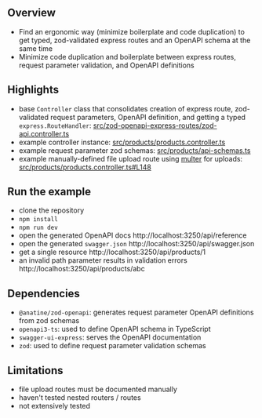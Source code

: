 ## Overview

- Find an ergonomic way (minimize boilerplate and code duplication) to get typed, zod-validated express routes and an OpenAPI
  schema at the same time
- Minimize code duplication and boilerplate between express routes, request parameter validation, and OpenAPI definitions

## Highlights

- base `Controller` class that consolidates creation of express route, zod-validated request parameters, OpenAPI definition, and getting a typed `express.RouteHandler`: [src/zod-openapi-express-routes/zod-api.controller.ts](src/zod-openapi-express-routes/zod-api.controller.ts)
- example controller instance: [src/products/products.controller.ts](src/products/products.controller.ts)
- example request parameter zod schemas: [src/products/api-schemas.ts](src/products/api-schemas.ts)
- example manually-defined file upload route using [multer](https://github.com/expressjs/multer) for uploads: [src/products/products.controller.ts#L148](src/products/products.controller.ts#L148)

## Run the example

- clone the repository
- `npm install`
- `npm run dev`
- open the generated OpenAPI docs http://localhost:3250/api/reference
- open the generated `swagger.json` http://localhost:3250/api/swagger.json
- get a single resource http://localhost:3250/api/products/1
- an invalid path parameter results in validation errors http://localhost:3250/api/products/abc

## Dependencies

- `@anatine/zod-openapi`: generates request parameter OpenAPI definitions from zod schemas
- `openapi3-ts`: used to define OpenAPI schema in TypeScript
- `swagger-ui-express`: serves the OpenAPI documentation
- `zod`: used to define request parameter validation schemas

## Limitations

- file upload routes must be documented manually
- haven't tested nested routers / routes
- not extensively tested
